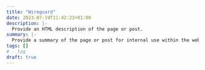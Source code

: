 ```yaml
---
title: "Wireguard"
date: 2023-07-19T11:42:23+01:00
description: |-
  Provide an HTML description of the page or post.
summary: |-
  Provide a summary of the page or post for internal use within the website.
tags: []
# - tag
draft: true
---
```

